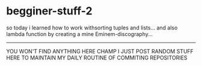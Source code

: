 # begginer-stuff-2
so today i learned how to work withsorting tuples and lists... and also lambda function by creating a mine Eminem-discography...
______________________________________________________________________________________________________________________________

YOU WON'T FIND ANYTHING HERE CHAMP I JUST POST RANDOM STUFF HERE TO MAINTAIN MY DAILY ROUTINE OF COMMITING REPOSITORIES
